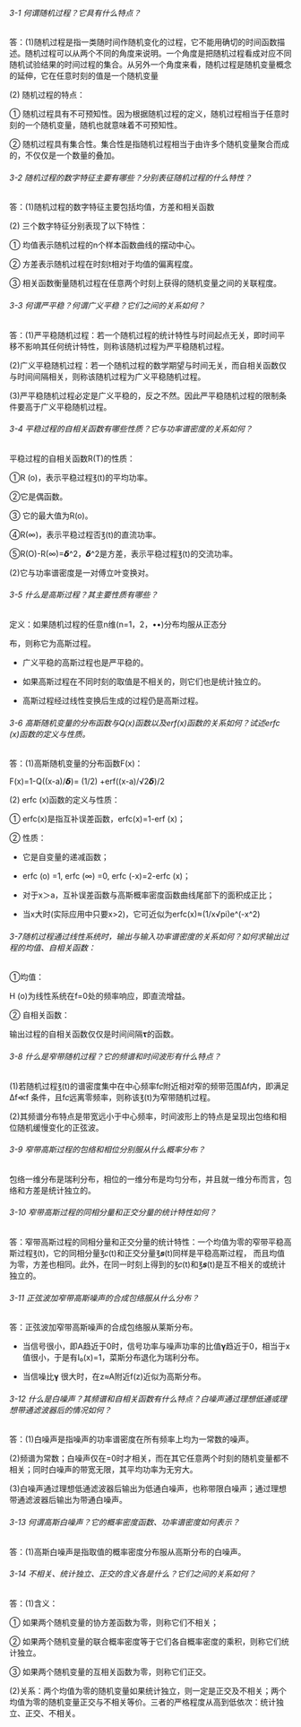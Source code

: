 ###### 3-1 何谓随机过程？它具有什么特点？

答：(1)随机过程是指一类随时间作随机变化的过程，它不能用确切的时间函数描述。随机过程可以从两个不同的角度来说明。一个角度是把随机过程看成对应不同随机试验结果的时间过程的集合。从另外一个角度来看，随机过程是随机变量概念的延伸，它在任意时刻的值是一个随机变量

(2) 随机过程的特点：

① 随机过程具有不可预知性。因为根据随机过程的定义，随机过程相当于任意时刻的一个随机变量，随机也就意味着不可预知性。

② 随机过程具有集合性。集合性是指随机过程相当于由许多个随机变量聚合而成的，不仅仅是一个数量的叠加。

###### 3-2 随机过程的数字特征主要有哪些？分别表征随机过程的什么特性？

答：(1)随机过程的数字特征主要包括均值，方差和相关函数

(2) 三个数字特征分别表现了以下特性：

① 均值表示随机过程的n个样本函数曲线的摆动中心。

② 方差表示随机过程在时刻t相对于均值的偏离程度。

③ 相关函数衡量随机过程在任意两个时刻上获得的随机变量之间的关联程度。

###### 3-3 何谓严平稳？何谓广义平稳？它们之间的关系如何？

答：(1)严平稳随机过程：若一个随机过程的统计特性与时间起点无关，即时间平移不影响其任何统计特性，则称该随机过程为严平稳随机过程。 

(2)广义平稳随机过程：若一个随机过程的数学期望与时间无关，而自相关函数仅与时间间隔相关，则称该随机过程为广义平稳随机过程。

(3)严平稳随机过程必定是广义平稳的，反之不然。因此严平稳随机过程的限制条件要高于广义平稳随机过程。

###### 3-4 平稳过程的自相关函数有哪些性质？它与功率谱密度的关系如何？

平稳过程的自相关函数R(T)的性质：

①R (o)，表示平稳过程℥(t)的平均功率。

②它是偶函数。

③ 它的最大值为R(o)。

④R(∞)，表示平稳过程否℥(t)的直流功率。

⑤R(O)-R(∞)=𝞭^2，𝞭^2是方差，表示平稳过程℥(t)的交流功率。

(2)它与功率谱密度是一对傅立叶变换对。

###### 3-5 什么是高斯过程？其主要性质有哪些？

定义：如果随机过程的任意n维(n=1，2，••)分布均服从正态分

布，则称它为高斯过程。

- 广义平稳的高斯过程也是严平稳的。


- 如果高斯过程在不同时刻的取值是不相关的，则它们也是统计独立的。


- 高斯过程经过线性变换后生成的过程仍是高斯过程。


###### 3-6 高斯随机变量的分布函数与Q(x)函数以及erf(x)函数的关系如何？试述erfc (x)函数的定义与性质。

答：(1)高斯随机变量的分布函数F(x)：

F(x)=1-Q((x-a)/𝞭)= (1/2) +erf((x-a)/√2𝞭)/2

(2) erfc (x)函数的定义与性质：

① erfc(x)是指互补误差函数，erfc(x)=1-erf (x)；

② 性质：

- 它是自变量的递减函数；


- erfc (o) =1, erfc (∞) =0, erfc (-x)=2-erfc (x)；


- 对于x＞a，互补误差函数与高斯概率密度函数曲线尾部下的面积成正比；


- 当x大时(实际应用中只要x>2)，它可近似为erfc(x)≈(1/x√pi)e^(-x^2)


###### 3-7随机过程通过线性系统时，输出与输入功率谱密度的关系如何？如何求输出过程的均值、自相关函数：

①均值：

H (o)为线性系统在f=0处的频率响应，即直流增益。

② 自相关函数：

输出过程的自相关函数仅仅是时间间隔𝛕的函数。

###### 3-8 什么是窄带随机过程？它的频谱和时间波形有什么特点？

(1)若随机过程℥(t)的谱密度集中在中心频率f𝑐附近相对窄的频带范围∆f内，即满足∆f≪f 条件，且f𝑐远离零频率，则称该℥(t)为窄带随机过程。 

(2)其频谱分布特点是带宽远小于中心频率，时间波形上的特点是呈现出包络和相位随机缓慢变化的正弦波。

###### 3-9 窄带高斯过程的包络和相位分别服从什么概率分布？

包络一维分布是瑞利分布，相位的一维分布是均匀分布，并且就一维分布而言，包络和方差是统计独立的。

###### 3-10 窄带高斯过程的同相分量和正交分量的统计特性如何？

答：窄带高斯过程的同相分量和正交分量的统计特性：一个均值为零的窄带平稳高斯过程℥(t)，它的同相分量℥𝑐(t)和正交分量℥𝒔(t)同样是平稳高斯过程， 而且均值为零，方差也相同。此外，在同一时刻上得到的℥𝑐(t)和℥𝒔(t)是互不相关的或统计独立的。

###### 3-11 正弦波加窄带高斯噪声的合成包络服从什么分布？

答：正弦波加窄带高斯噪声的合成包络服从莱斯分布。

- 当信号很小，即A趋近于0时，信号功率与噪声功率的比值𝛄趋近于0，相当于x值很小，于是有I₀(x)=1，菜斯分布退化为瑞利分布。

- 当信噪比𝛄 很大时，在z≈A附近f(z)近似为高斯分布。


###### 3-12 什么是白噪声？其频谱和自相关函数有什么特点？白噪声通过理想低通或理想带通滤波器后的情况如何？

答：(1)白噪声是指噪声的功率谱密度在所有频率上均为一常数的噪声。

(2)频谱为常数；白噪声仅在=0时才相关，而在其它任意两个时刻的随机变量都不相关；同时白噪声的带宽无限，其平均功率为无穷大。

(3)白噪声通过理想低通滤波器后输出为低通白噪声，也称带限白噪声；通过理想带通滤波器后输出为带通白噪声。

###### 3-13 何谓高斯白噪声？它的概率密度函数、功率谱密度如何表示？

答：(1)高斯白噪声是指取值的概率密度分布服从高斯分布的白噪声。

###### 3-14 不相关、统计独立、正交的含义各是什么？它们之间的关系如何？

答：(1)含义：

① 如果两个随机变量的协方差函数为零，则称它们不相关；

② 如果两个随机变量的联合概率密度等于它们各自概率密度的乘积，则称它们统计独立。

③ 如果两个随机变量的互相关函数为零，则称它们正交。

(2)关系：两个均值为零的随机变量如果统计独立，则一定是正交及不相关；两个均值为零的随机变量正交与不相关等价。三者的严格程度从高到低依次：统计独立、正交、不相关。